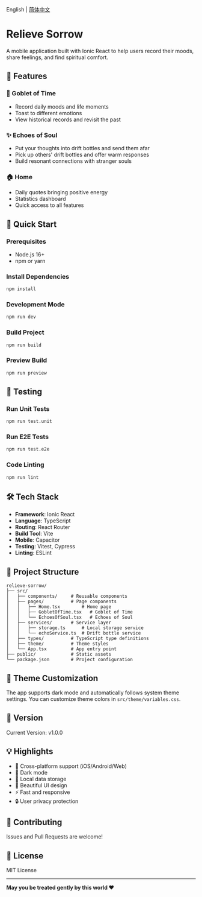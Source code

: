 English | [简体中文](./README.md)

# Relieve Sorrow

A mobile application built with Ionic React to help users record their moods, share feelings, and find spiritual comfort.

## 📱 Features

### 🍷 Goblet of Time
- Record daily moods and life moments
- Toast to different emotions
- View historical records and revisit the past

### ✨ Echoes of Soul
- Put your thoughts into drift bottles and send them afar
- Pick up others' drift bottles and offer warm responses
- Build resonant connections with stranger souls

### 🏠 Home
- Daily quotes bringing positive energy
- Statistics dashboard
- Quick access to all features

## 🚀 Quick Start

### Prerequisites
- Node.js 16+
- npm or yarn

### Install Dependencies
```bash
npm install
```

### Development Mode
```bash
npm run dev
```

### Build Project
```bash
npm run build
```

### Preview Build
```bash
npm run preview
```

## 🧪 Testing

### Run Unit Tests
```bash
npm run test.unit
```

### Run E2E Tests
```bash
npm run test.e2e
```

### Code Linting
```bash
npm run lint
```

## 🛠️ Tech Stack

- **Framework**: Ionic React
- **Language**: TypeScript
- **Routing**: React Router
- **Build Tool**: Vite
- **Mobile**: Capacitor
- **Testing**: Vitest, Cypress
- **Linting**: ESLint

## 📂 Project Structure

```
relieve-sorrow/
├── src/
│   ├── components/     # Reusable components
│   ├── pages/          # Page components
│   │   ├── Home.tsx        # Home page
│   │   ├── GobletOfTime.tsx   # Goblet of Time
│   │   └── EchoesOfSoul.tsx   # Echoes of Soul
│   ├── services/       # Service layer
│   │   ├── storage.ts      # Local storage service
│   │   └── echoService.ts  # Drift bottle service
│   ├── types/          # TypeScript type definitions
│   ├── theme/          # Theme styles
│   └── App.tsx         # App entry point
├── public/             # Static assets
└── package.json        # Project configuration
```

## 🎨 Theme Customization

The app supports dark mode and automatically follows system theme settings. You can customize theme colors in `src/theme/variables.css`.

## 📝 Version

Current Version: v1.0.0

## 💡 Highlights

- 📱 Cross-platform support (iOS/Android/Web)
- 🌙 Dark mode
- 💾 Local data storage
- 🎨 Beautiful UI design
- ⚡ Fast and responsive
- 🔒 User privacy protection

## 🤝 Contributing

Issues and Pull Requests are welcome!

## 📄 License

MIT License

---

**May you be treated gently by this world ❤️**